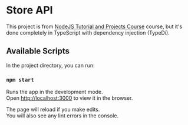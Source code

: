 # Store API

This project is from  [NodeJS Tutorial and Projects Course](https://www.udemy.com/course/nodejs-tutorial-and-projects-course/) course, but it's done completely in TypeScript with dependency injection (TypeDi).

## Available Scripts

In the project directory, you can run:

### `npm start`

Runs the app in the development mode.\
Open [http://localhost:3000](http://localhost:3000) to view it in the browser.

The page will reload if you make edits.\
You will also see any lint errors in the console.